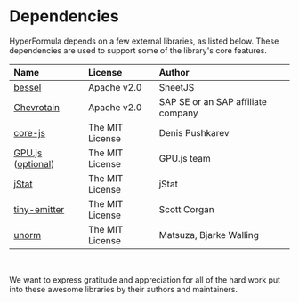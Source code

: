# Dependencies

HyperFormula depends on a few external libraries, as listed below.
These dependencies are used to support some of the library's core
features.

| Name | License | Author |
| :--- | :--- | :--- |
| [bessel](https://github.com/SheetJS/bessel) | Apache v2.0 | SheetJS |
| [Chevrotain](https://github.com/SAP/chevrotain) | Apache v2.0 | SAP SE or an SAP affiliate company |
| [core-js](https://github.com/zloirock/core-js) | The MIT License | Denis Pushkarev |
| [GPU.js](https://github.com/gpujs/gpu.js/) ([optional](enabling-gpu-acceleration.md)) | The MIT License | GPU.js team |
| [jStat](https://github.com/jstat/jstat) | The MIT License | jStat |
| [tiny-emitter](https://github.com/scottcorgan/tiny-emitter) | The MIT License | Scott Corgan |
| [unorm](https://github.com/walling/unorm) | The MIT License | Matsuza, Bjarke Walling |

<br>

We want to express gratitude and appreciation for all of the hard
work put into these awesome libraries by their authors and maintainers.
